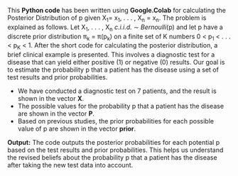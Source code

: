 This **Python code** has been written using **Google.Colab** for calculating the Posterior Distribution of p given X<sub>1</sub>= x<sub>1</sub>, . . . , X<sub>n</sub> = x<sub>n</sub>. The problem is explained as follows.
Let X<sub>1</sub>, . . . , X<sub>n</sub> *c.i.i.d.* ∼ *Bernoulli*(p) and let p have a discrete prior distribution π<sub>k</sub> = π(p<sub>k</sub>) on a finite set of K numbers 0 < p<sub>1</sub> < . . . < p<sub>K</sub> < 1.
After the short code for calculating the posterior distribution, a brief clinical example is presented. This involves a diagnostic test for a disease that can yield either positive (1) or negative (0) results. Our goal is to estimate the probability p that a patient has the disease using a set of test results and prior probabilities.
* We have conducted a diagnostic test on 7 patients, and the result is shown in the vector **X**.
* The possible values for the probability p that a patient has the disease are shown in the vector **P**.
* Based on previous studies, the prior probabilities for each possible value of p are shown in the vector **prior**.

**Output:** The code outputs the posterior probabilities for each potential p based on the test results and prior probabilities. This helps us understand the revised beliefs about the probability p that a patient has the disease after taking the new test data into account.
